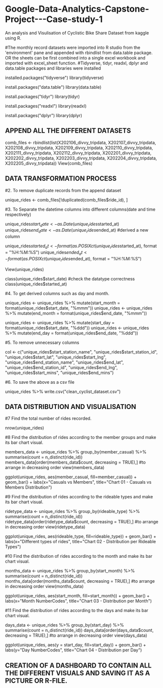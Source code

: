 # Google-Data-Analytics-Capstone-Project---Case-study-1


An analysis and Visulisation of Cyclistic Bike Share Dataset from kaggle using R.

#The monthly record datasets were imported into R studio from the 'environment' pane and appended with rbindlist from data.table package. OR the sheets can be first combined into a single excel workbook and imported with excel_sheet function.
#Tidyverse, tidyr, readxl, dplyr and data.table packages and libraries were installed


installed.packages("tidyverse")
library(tidyverse)

install.packages("data.table")
library(data.table)

install.packages("tidyr")
library(tidyr)

install.packages("readxl")
library(readxl)

install.packages("dplyr")
library(dplyr)


## APPEND ALL THE DIFFERENT DATASETS


comb_files <- rbindlist(list(X202106_divvy_tripdata, X202107_divvy_tripdata, X202108_divvy_tripdata, X202109_divvy_tripdata, X202110_divvy_tripdata, X202111_divvy_tripdata, X202112_divvy_tripdata, X202201_divvy_tripdata, X202202_divvy_tripdata, X202203_divvy_tripdata, X202204_divvy_tripdata, X202205_divvy_tripdata))
View(comb_files)


## DATA TRANSFORMATION PROCESS


#2. To remove duplicate records from the append dataset

unique_rides <- comb_files[!duplicated(comb_files$ride_id), ]

#3. To Separate the datetime columns into different columns(date and time respectively)

unique_rides$start_date <- as.Date(unique_rides$started_at)                                   
unique_rides$end_date <- as.Date(unique_rides$ended_at)   #derived a new column

unique_rides$started_at <- format(as.POSIXct(unique_rides$started_at), format = "%H:%M:%S")
unique_rides$ended_at <- format(as.POSIXct(unique_rides$ended_at), format = "%H:%M:%S")

View(unique_rides)

class(unique_rides$start_date)  #check the datatype correctness
class(unique_rides$started_at)

#4. To get derived columns such as day and month.

unique_rides <- unique_rides %>% mutate(start_month = format(unique_rides$start_date, "%mmm"))   
unique_rides <- unique_rides %>% mutate(end_month = format(unique_rides$end_date, "%mmm"))

unique_rides <- unique_rides %>% mutate(start_day = format(unique_rides$start_date, "%ddd"))
unique_rides <- unique_rides %>% mutate(end_day = format(unique_rides$end_date, "%ddd"))

#5. To remove unnecessary columns

col <- c("unique_rides$start_station_name", "unique_rides$start_station_id", "unique_rides$start_lat", "unique_rides$start_lng", "unique_rides$end_station_name", "unique_rides$end_lat", "unique_rides$end_station_id", "unique_rides$end_lng", "unique_rides$start_mins", "unique_rides$end_mins")



#6. To save the above as a csv file

unique_rides %>% write.csv("clean_cyclist_dataset.csv")


## DATA DISTRIBUTION AND VISUALISATION


#7 Find the total number of rides recorded.

nrow(unique_rides)

#8 Find the distribution of rides according to the member groups and make its bar chart visual.

members_data <- unique_rides %>% group_by(member_casual) %>% summarise(count = n_distinct(ride_id))
members_data[order(members_data$count, decreasing = TRUE),]   #to arrange in decreasing order
view(members_data)

ggplot(unique_rides, aes(member_casual, fill=member_casual)) +
  geom_bar() +
  labs(x="Casuals vs Members", title="Chart 01 - Casuals vs Members Distribution")

#9 Find the distribution of rides according to the rideable types and make its bar chart visual.

ridetype_data <- unique_rides %>% group_by(rideable_type) %>% summarise(count = n_distinct(ride_id))
ridetype_data[order(ridetype_data$count, decreasing = TRUE),]   #to arrange in decreasing order
view(ridetype_data)

ggplot(unique_rides, aes(rideable_type, fill=rideable_type)) +
  geom_bar() +
  labs(x="Different types of rides", title="Chart 02 - Distribution per Rideable Types")

#10 Find the distribution of rides according to the month and make its bar chart visual.

months_data <- unique_rides %>% group_by(start_month) %>% summarise(count = n_distinct(ride_id))
months_data[order(months_data$count, decreasing = TRUE),]   #to arrange in decreasing order
view(months_data)

ggplot(unique_rides, aes(start_month, fill=start_month)) +
  geom_bar() +
  labs(x="Month NumberCodes", title="Chart 03 - Distribution per Month")

#11 Find the distribution of rides according to the days and make its bar chart visual.

days_data <- unique_rides %>% group_by(start_day) %>% summarise(count = n_distinct(ride_id))
days_data[order(days_data$count, decreasing = TRUE),]   #to arrange in decreasing order
view(days_data)

ggplot(unique_rides, aes(y = start_day, fill=start_day)) +
  geom_bar() +
  labs(y="Day NumberCodes", title="Chart 04 - Distribution per Day")

## CREATION OF A DASHBOARD TO CONTAIN ALL THE DIFFERENT VISUALS AND SAVING IT AS A PICTURE OR R-FILE.

